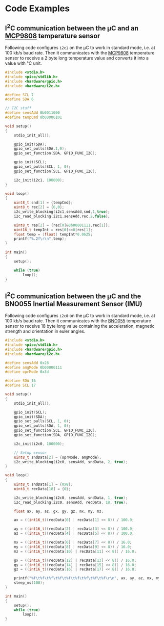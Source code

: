 # Code Examples
## I<sup>2</sup>C communication between the &mu;C and an [MCP9808](https://ww1.microchip.com/downloads/en/DeviceDoc/25095A.pdf) temperature sensor
Following code configures `i2c1` on the &mu;C to work in standard mode, i.e. at 100 kb/s baud rate. Then it communicates with the [MCP9808](https://ww1.microchip.com/downloads/en/DeviceDoc/25095A.pdf) temperature sensor to receive a 2 byte long temperature value and converts it into a value with &deg;C unit.
```c++
#include <stdio.h>
#include <pico/stdlib.h>
#include <hardware/gpio.h>
#include <hardware/i2c.h>

#define SCL 7
#define SDA 6

// I2C stuff
#define sensAdd 0b0011000
#define tempCmd 0b00000101

void setup()
{
    stdio_init_all();

    gpio_init(SDA);
    gpio_set_pulls(SDA,1,0);
    gpio_set_function(SDA, GPIO_FUNC_I2C);

    gpio_init(SCL);
    gpio_set_pulls(SCL, 1, 0);
    gpio_set_function(SCL, GPIO_FUNC_I2C);

    i2c_init(i2c1, 100000);
}

void loop()
{
    uint8_t snd[1] = {tempCmd};
    uint8_t rec[2] = {0,0};
    i2c_write_blocking(i2c1,sensAdd,snd,1,true);
    i2c_read_blocking(i2c1,sensAdd,rec,2,false);

    uint8_t res[2] = {rec[0]&0b00001111,rec[1]};
    uint16_t tempInt = res[0]<<8|res[1];
    float temp = (float) tempInt*0.0625;
    printf("%.2f\r\n",temp);
}

int main()
{
    setup();

    while (true)
        loop();
}
```
## I<sup>2</sup>C communication between the &mu;C and the BNO055 Inertial Measurement Sensor (IMU)
Following code configures `i2c0` on the &mu;C to work in standard mode, i.e. at 100 kb/s baud rate. Then it communicates with the [BNO055](https://cdn-shop.adafruit.com/datasheets/BST_BNO055_DS000_12.pdf) temperature sensor to receive 18 byte long value containing the acceleration, magnetic strength  and orientation in euler angles.
```c++
#include <stdio.h>
#include <pico/stdlib.h>
#include <hardware/gpio.h>
#include <hardware/i2c.h>

#define sensAdd 0x28
#define amgMode 0b00000111
#define oprMode 0x3d

#define SDA 16
#define SCL 17

void setup()
{
    stdio_init_all();

    gpio_init(SCL);
    gpio_init(SDA);
    gpio_set_pulls(SCL, 1, 0);
    gpio_set_pulls(SDA, 1, 0);
    gpio_set_function(SCL, GPIO_FUNC_I2C);
    gpio_set_function(SDA, GPIO_FUNC_I2C);

    i2c_init(i2c0, 100000);

    // Setup sensor
    uint8_t sndData[2] = {oprMode, amgMode};
    i2c_write_blocking(i2c0, sensAdd, sndData, 2, true);
}

void loop()
{
    uint8_t sndData[1] = {0x8};
    uint8_t recData[18] = {0};

    i2c_write_blocking(i2c0, sensAdd, sndData, 1, true);
    i2c_read_blocking(i2c0, sensAdd, recData, 18, true);

    float ax, ay, az, gx, gy, gz, mx, my, mz;

    ax = ((int16_t)(recData[0] | recData[1] << 8)) / 100.0;

    ay = ((int16_t)(recData[2] | recData[3] << 8)) / 100.0;
    az = ((int16_t)(recData[4] | recData[5] << 8)) / 100.0;

    mx = ((int16_t)(recData[6] | recData[7] << 8)) / 16.0;
    my = ((int16_t)(recData[8] | recData[9] << 8)) / 16.0;
    mz = ((int16_t)(recData[10] | recData[11] << 8)) / 16.0;

    gx = ((int16_t)(recData[12] | recData[13] << 8)) / 16.0;
    gy = ((int16_t)(recData[14] | recData[15] << 8)) / 16.0;
    gz = ((int16_t)(recData[16] | recData[17] << 8)) / 16.0;

    printf("%f\t%f\t%f\t%f\t%f\t%f\t%f\t%f\t%f\r\n", ax, ay, az, mx, my, mz, gx, gy, gz);
    sleep_ms(100);
}

int main()
{
    setup();
    while (true)
        loop();
}
```

